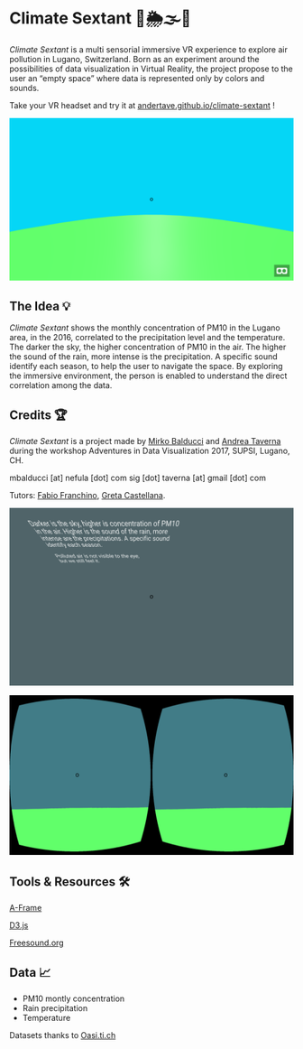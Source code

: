 # Climate Sextant 🔭🌦🌫🌈

*Climate Sextant* is a multi sensorial immersive VR experience to explore air pollution in Lugano, Switzerland.
Born as an experiment around the possibilities of data visualization in Virtual Reality, the project propose to the user an “empty space” where data is represented only by colors and sounds.

Take your VR headset and try it at [andertave.github.io/climate-sextant](https://andertave.github.io/climate-sextant/) ! 

![Game climate sextan](/screen/screen_02.png)

## The Idea 💡

*Climate Sextant* shows the monthly concentration of PM10 in the Lugano area, in the 2016, correlated to the precipitation level and the temperature. The darker the sky, the higher concentration of PM10 in the air. The higher the sound of the rain, more intense is the precipitation. A specific sound identify each season, to help the user to navigate the space.
By exploring the immersive environment, the person is enabled to understand the direct correlation among the data.

## Credits 🏆

*Climate Sextant* is a project made by [Mirko Balducci](www.nefula.com) and [Andrea Taverna](https://twitter.com/AnderTave) during the workshop Adventures in Data Visualization 2017, SUPSI, Lugano, CH.

mbalducci [at] nefula [dot] com
sig [dot] taverna [at] gmail [dot] com

Tutors: [Fabio Franchino](https://todo.to.it/people/fabio_franchino.html), [Greta Castellana](http://www.greatgreta.com/).

![Game climate sextan VR](/screen/screen_01.png)

![Game climate sextan VR](/screen/screen_03.png)

## Tools & Resources 🛠

[A-Frame](https://aframe.io/)

[D3.js](https://d3js.org)

[Freesound.org](https://freesound.org/)

## Data 📈 

* PM10 montly concentration
* Rain precipitation
* Temperature

Datasets thanks to [Oasi.ti.ch](http://www.oasi.ti.ch/web/dati/)


